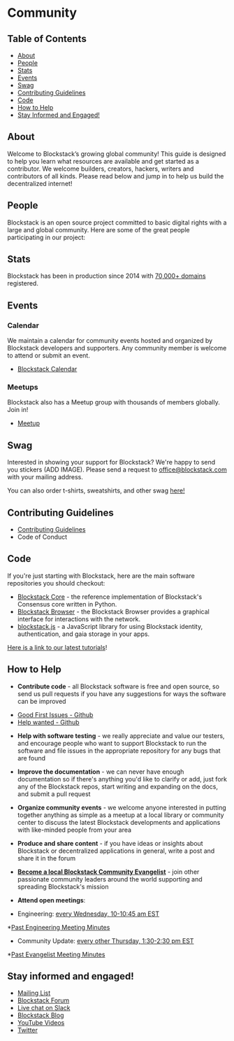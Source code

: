 # Community

## Table of Contents

- [About](#about)
- [People](#people)
- [Stats](#stats)
- [Events](#events)
- [Swag](#swag)
- [Contributing Guidelines](#contributing-guidelines)
- [Code](#code)
- [How to Help](#how-to-help)
- [Stay Informed and Engaged!](#stay-informed-and-engaged)


## About

Welcome to Blockstack’s growing global community! This guide is designed to help you learn what resources are available and get started as a contributor. We welcome builders, creators, hackers, writers and contributors of all kinds. Please read below and jump in to help us build the decentralized internet!

## People

Blockstack is an open source project committed to basic digital rights with a large and global community. Here are some of the great people participating in our project:


## Stats

Blockstack has been in production since 2014 with [70,000+ domains](https://resolver.onename.com/v2/namespaces) registered.


## Events

### Calendar

We maintain a calendar for community events hosted and organized by Blockstack developers and supporters. Any community member is welcome to attend or submit an event.

* [Blockstack Calendar](https://community.blockstack.org/events)

### Meetups

Blockstack also has a Meetup group with thousands of members globally. Join in!

* [Meetup](https://meetup.com/pro/blockstack)


## Swag

Interested in showing your support for Blockstack? We're happy to send you stickers (ADD IMAGE). Please send a request to <office@blockstack.com> with your mailing address.

You can also order t-shirts, sweatshirts, and other swag [here!](https://blockstack.myshopify.com/collections/all)

## Contributing Guidelines

* [Contributing Guidelines](https://github.com/blockstack/blockstack-browser/blob/master/CONTRIBUTING.md)
* Code of Conduct

## Code

If you're just starting with Blockstack, here are the main software repositories you should checkout:

- [Blockstack Core](https://github.com/blockstack/blockstack-core) - the reference implementation of Blockstack's Consensus core written in Python.
- [Blockstack Browser](https://github.com/blockstack/blockstack-browser) - the Blockstack Browser provides a graphical interface for interactions with the network.
- [blockstack.js](https://github.com/blockstack/blockstack.js) - a JavaScript library for using Blockstack identity, authentication, and gaia storage in your apps.

[Here is a link to our latest tutorials](https://blockstack.org/tutorials)!


## How to Help

- **Contribute code** - all Blockstack software is free and open source, so send us pull requests if you have any suggestions for ways the software can be improved
* [Good First Issues - Github](https://github.com/blockstack/blockstack-browser/issues?q=is%3Aissue+is%3Aopen+label%3A%22good+first+issue%22)
* [Help wanted - Github](https://github.com/blockstack/blockstack-browser/issues?q=is%3Aissue+is%3Aopen+label%3A%22help+wanted%22)
- **Help with software testing** - we really appreciate and value our testers, and encourage people who want to support Blockstack to run the software and file issues in the appropriate repository for any bugs that are found
- **Improve the documentation** - we can never have enough documentation so if there's anything you'd like to clarify or add, just fork any of the Blockstack repos, start writing and expanding on the docs, and submit a pull request
- **Organize community events** - we welcome anyone interested in putting together anything as simple as a meetup at a local library or community center to discuss the latest Blockstack developments and applications with like-minded people from your area
- **Produce and share content** - if you have ideas or insights about Blockstack or decentralized applications in general, write a post and share it in the forum
- **[Become a local Blockstack Community Evangelist](https://community.blockstack.org/evangelists)** - join other passionate community leaders around the world supporting and spreading Blockstack's mission

- **Attend open meetings**: 

- Engineering: [every Wednesday, 10-10:45 am EST](https://community.blockstack.org/events#start_date=2019-01-01&view=month)

*[Past Engineering Meeting Minutes](https://forum.blockstack.org/search?q=%22engineering%20meeting%22%20order%3Alatest)

- Community Update: [every other Thursday, 1:30-2:30 pm EST](https://community.blockstack.org/events#start_date=2019-01-01&view=month)

*[Past Evangelist Meeting Minutes](https://forum.blockstack.org/search?q=evangelist%20meeting%20order%3Alatest)

## Stay informed and engaged!

- [Mailing List](https://blockstack.org/signup)
- [Blockstack Forum](http://forum.blockstack.org)
- [Live chat on Slack](http://chat.blockstack.org/)
- [Blockstack Blog](https://blockstack.org/blog)
- [YouTube Videos](https://www.youtube.com/channel/UC3J2iHnyt2JtOvtGVf_jpHQ)
- [Twitter](https://twitter.com/blockstack)
